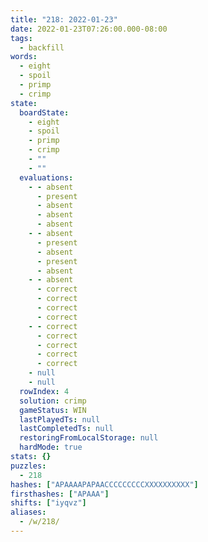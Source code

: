 ```yaml
---
title: "218: 2022-01-23"
date: 2022-01-23T07:26:00.000-08:00
tags:
  - backfill
words:
  - eight
  - spoil
  - primp
  - crimp
state:
  boardState:
    - eight
    - spoil
    - primp
    - crimp
    - ""
    - ""
  evaluations:
    - - absent
      - present
      - absent
      - absent
      - absent
    - - absent
      - present
      - absent
      - present
      - absent
    - - absent
      - correct
      - correct
      - correct
      - correct
    - - correct
      - correct
      - correct
      - correct
      - correct
    - null
    - null
  rowIndex: 4
  solution: crimp
  gameStatus: WIN
  lastPlayedTs: null
  lastCompletedTs: null
  restoringFromLocalStorage: null
  hardMode: true
stats: {}
puzzles:
  - 218
hashes: ["APAAAAPAPAACCCCCCCCCXXXXXXXXXX"]
firsthashes: ["APAAA"]
shifts: ["iyqvz"]
aliases:
  - /w/218/
---
```

<!-- more -->
